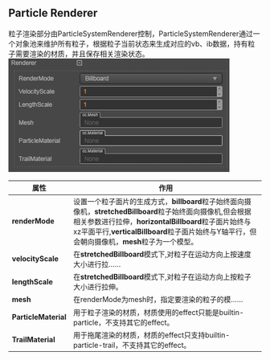 ## Particle Renderer
粒子渲染部分由ParticleSystemRenderer控制，ParticleSystemRenderer通过一个对象池来维护所有粒子，根据粒子当前状态来生成对应的vb、ib数据，持有粒子需要渲染的材质，并且保存相关渲染状态。
![](particle-system/renderer.png)


**属性** | **作用**
---|---
**renderMode** | 设置一个粒子面片的生成方式，**billboard**粒子始终面向摄像机，**stretchedBillboard**粒子始终面向摄像机,但会根据相关参数进行拉伸，**horizontalBillboard**粒子面片始终与xz平面平行,**verticalBillboard**粒子面片始终与Y轴平行，但会朝向摄像机，**mesh**粒子为一个模型。
**velocityScale** | 在**stretchedBillboard**模式下,对粒子在运动方向上按速度大小进行拉……
**lengthScale** | 在**stretchedBillboard**模式下,对粒子在运动方向上按粒子大小进行拉伸。
**mesh**|在renderMode为mesh时，指定要渲染的粒子的模……
**ParticleMaterial**|用于粒子渲染的材质，材质使用的effect只能是builtin-particle，不支持其它的effect。
**TrailMaterial**|用于拖尾渲染的材质，材质的effect只支持builtin-particle-trail，不支持其它的effect。